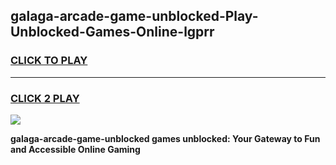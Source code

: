 
## galaga-arcade-game-unblocked-Play-Unblocked-Games-Online-lgprr
<h3>
<a href="https://premium76.site?title=galaga-arcade-game-unblocked&ref=24A">CLICK TO PLAY</a></h3>
<hr>

<h3>
<a href="https://premium76.site?title=galaga-arcade-game-unblocked&ref=24A">CLICK 2 PLAY</a>
  
</h3>

<a href="https://premium76.site?title=galaga-arcade-game-unblocked&ref=24A"><img src="https://clearcache.store/games.png"></a>


**galaga-arcade-game-unblocked games unblocked: Your Gateway to Fun and Accessible Online Gaming**
